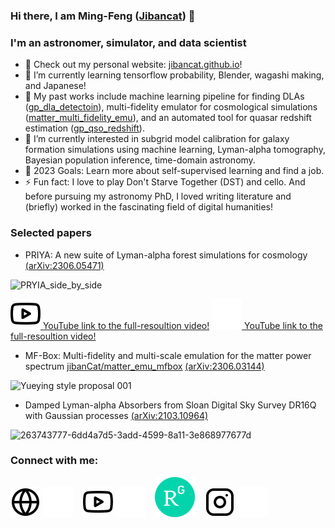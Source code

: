 ### Hi there, I am Ming-Feng ([Jibancat][website]) 👋

### I'm an astronomer, simulator, and data scientist

- 🔭 Check out my personal website: [jibancat.github.io][website]! 
- 🌱 I’m currently learning tensorflow probability, Blender, wagashi making, and Japanese!
- 🧋 My past works include machine learning pipeline for finding DLAs ([gp_dla_detectoin](https://github.com/rmgarnett/gp_dla_detection)), multi-fidelity emulator for cosmological simulations ([matter_multi_fidelity_emu](https://github.com/jibanCat/matter_multi_fidelity_emu)), and an automated tool for quasar redshift estimation ([gp_qso_redshift](https://github.com/sbird/gp_qso_redshift)).
- 👯 I’m currently interested in subgrid model calibration for galaxy formation simulations using machine learning, Lyman-alpha tomography, Bayesian population inference, time-domain astronomy.
- 🥅 2023 Goals: Learn more about self-supervised learning and find a job.
- ⚡ Fun fact: I love to play Don't Starve Together (DST) and cello. And before pursuing my astronomy PhD, I loved writing literature and (briefly) worked in the fascinating field of digital humanities!

### Selected papers

* PRIYA: A new suite of Lyman-alpha forest simulations for cosmology [(arXiv:2306.05471)](https://arxiv.org/abs/2306.05471)

![PRYIA_side_by_side](https://github.com/jibanCat/jibanCat/assets/23435784/1cfbc6fd-c5eb-4a8a-97d7-a2a6e961d83e)

[![YouTube link to the full-resoultion video!](./img/youtube-light.svg) YouTube link to the full-resoultion video!](https://youtu.be/xBZLH14Qzyo?si=vVjVIGuARhP0ErwR#gh-light-mode-only)
[![YouTube link to the full-resolution video!](./img/youtube-dark.svg) YouTube link to the full-resoultion video!](https://youtu.be/xBZLH14Qzyo?si=vVjVIGuARhP0ErwR#gh-dark-mode-only)

* MF-Box: Multi-fidelity and multi-scale emulation for the matter power spectrum [jibanCat/matter_emu_mfbox](https://github.com/jibanCat/matter_emu_mfbox) [(arXiv:2306.03144)](https://arxiv.org/abs/2306.03144)

![Yueying style proposal 001](https://github.com/jibanCat/jibanCat/assets/23435784/b674d93b-2143-4bb2-ab4b-f4fd6c2df57a)


* Damped Lyman-alpha Absorbers from Sloan Digital Sky Survey DR16Q with Gaussian processes [(arXiv:2103.10964)](https://arxiv.org/abs/2103.10964)

![263743777-6dd4a7d5-3add-4599-8a11-3e868977677d](https://github.com/jibanCat/jibanCat/assets/23435784/4ce47671-8b66-4fd2-a881-5cb22a86676a)


### Connect with me:

[![website](./img/globe-light.svg)](https://jibancat.github.io#gh-light-mode-only)
[![website](./img/globe-dark.svg)](https://jibancat.github.io#gh-dark-mode-only)
&nbsp;&nbsp;
[![website](./img/youtube-light.svg)](https://www.youtube.com/channel/UCTVjf6TgaA5LzXBtXAfAD2A#gh-light-mode-only)
[![website](./img/youtube-dark.svg)](https://www.youtube.com/channel/UCTVjf6TgaA5LzXBtXAfAD2A#gh-dark-mode-only)
&nbsp;&nbsp;
[![website](./img/ResearchGate_icon_SVG.svg)](https://www.researchgate.net/profile/Ming-Feng-Ho)
&nbsp;&nbsp;
[![website](./img/instagram-light.svg)](https://www.instagram.com/jibancat/#gh-light-mode-only)
[![website](./img/instagram-dark.svg)](https://www.instagram.com/jibancat/#gh-dark-mode-only)


[website]: https://jibancat.github.io
[youtube]: https://www.youtube.com/channel/UCTVjf6TgaA5LzXBtXAfAD2A
[instagram]: https://www.instagram.com/jibancat/


